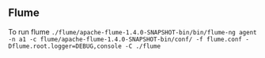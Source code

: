 ## Flume
To run flume 
`./flume/apache-flume-1.4.0-SNAPSHOT-bin/bin/flume-ng agent -n a1 -c flume/apache-flume-1.4.0-SNAPSHOT-bin/conf/ -f flume.conf -Dflume.root.logger=DEBUG,console -C ./flume`
